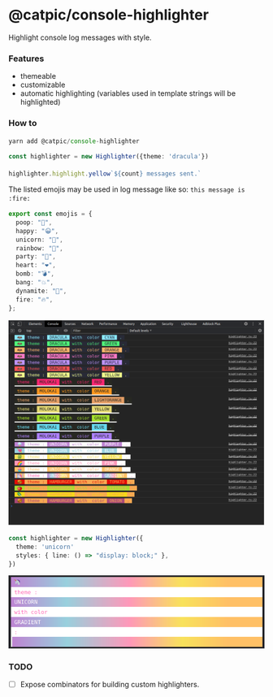 # @catpic/console-highlighter

Highlight console log messages with style.

### Features
- themeable
- customizable
- automatic highlighting (variables used in template strings will be highlighted)

### How to
```ts
yarn add @catpic/console-highlighter
```

```ts
const highlighter = new Highlighter({theme: 'dracula'})

highlighter.highlight.yellow`${count} messages sent.`

```

The listed emojis may be used in log message like so: `this message is :fire:`

```ts
export const emojis = {
  poop: "💩",
  happy: "😀",
  unicorn: "🦄",
  rainbow: "🌈",
  party: "🎉",
  heart: "❤️",
  bomb: "💣",
  bang: "💥",
  dynamite: "🧨",
  fire: "🔥",
};


```

![Demo](./img/demo.png)

```ts
const highlighter = new Highlighter({ 
  theme: 'unicorn'
  styles: { line: () => "display: block;" },
})
```

![display: block](./img/unicorn-block.png)


### TODO
- [ ] Expose combinators for building custom highlighters.
